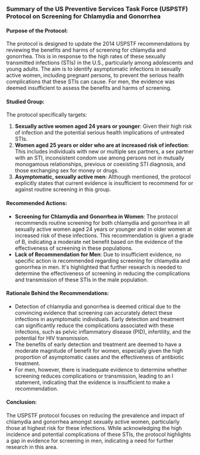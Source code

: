 ### Summary of the US Preventive Services Task Force (USPSTF) Protocol on Screening for Chlamydia and Gonorrhea

#### Purpose of the Protocol:
The protocol is designed to update the 2014 USPSTF recommendations by reviewing the benefits and harms of screening for chlamydia and gonorrhea. This is in response to the high rates of these sexually transmitted infections (STIs) in the U.S., particularly among adolescents and young adults. The aim is to identify asymptomatic infections in sexually active women, including pregnant persons, to prevent the serious health complications that these STIs can cause. For men, the evidence was deemed insufficient to assess the benefits and harms of screening.

#### Studied Group:
The protocol specifically targets:
1. **Sexually active women aged 24 years or younger**: Given their high risk of infection and the potential serious health implications of untreated STIs.
2. **Women aged 25 years or older who are at increased risk of infection**: This includes individuals with new or multiple sex partners, a sex partner with an STI, inconsistent condom use among persons not in mutually monogamous relationships, previous or coexisting STI diagnosis, and those exchanging sex for money or drugs.
3. **Asymptomatic, sexually active men**: Although mentioned, the protocol explicitly states that current evidence is insufficient to recommend for or against routine screening in this group.

#### Recommended Actions:
- **Screening for Chlamydia and Gonorrhea in Women**: The protocol recommends routine screening for both chlamydia and gonorrhea in all sexually active women aged 24 years or younger and in older women at increased risk of these infections. This recommendation is given a grade of B, indicating a moderate net benefit based on the evidence of the effectiveness of screening in these populations.
- **Lack of Recommendation for Men**: Due to insufficient evidence, no specific action is recommended regarding screening for chlamydia and gonorrhea in men. It's highlighted that further research is needed to determine the effectiveness of screening in reducing the complications and transmission of these STIs in the male population.

#### Rationale Behind the Recommendations:
- Detection of chlamydia and gonorrhea is deemed critical due to the convincing evidence that screening can accurately detect these infections in asymptomatic individuals. Early detection and treatment can significantly reduce the complications associated with these infections, such as pelvic inflammatory disease (PID), infertility, and the potential for HIV transmission.
- The benefits of early detection and treatment are deemed to have a moderate magnitude of benefit for women, especially given the high proportion of asymptomatic cases and the effectiveness of antibiotic treatment.
- For men, however, there is inadequate evidence to determine whether screening reduces complications or transmission, leading to an I statement, indicating that the evidence is insufficient to make a recommendation.

#### Conclusion:
The USPSTF protocol focuses on reducing the prevalence and impact of chlamydia and gonorrhea amongst sexually active women, particularly those at highest risk for these infections. While acknowledging the high incidence and potential complications of these STIs, the protocol highlights a gap in evidence for screening in men, indicating a need for further research in this area.